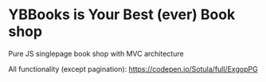 # YBBooks is Your Best (ever) Book shop

Pure JS singlepage book shop with MVC architecture

All functionality (except pagination):
https://codepen.io/Sotula/full/ExgopPG
